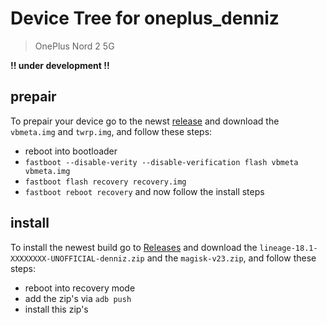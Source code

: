 # Device Tree for oneplus_denniz

> OnePlus Nord 2 5G

**!! under development !!**

## prepair

To prepair your device go to the newst [release](https://github.com/oneplus-denniz/android_device_oneplus_denniz/releases) and download the `vbmeta.img` and `twrp.img`, and follow these steps:

- reboot into bootloader
- `fastboot --disable-verity --disable-verification flash vbmeta vbmeta.img`
- `fastboot flash recovery recovery.img`
- `fastboot reboot recovery` and now follow the install steps

## install

To install the newest build go to [Releases](https://github.com/oneplus-denniz/android_device_oneplus_denniz/releases) and download the `lineage-18.1-XXXXXXXX-UNOFFICIAL-denniz.zip` and the `magisk-v23.zip`, and follow these steps:

- reboot into recovery mode
- add the zip's via `adb push`
- install this zip's
